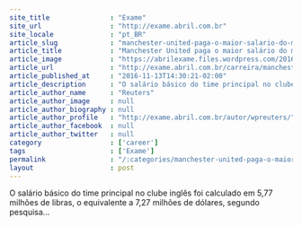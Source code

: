 ```yaml
---
site_title               : "Exame"
site_url                 : "http://exame.abril.com.br"
site_locale              : "pt_BR"
article_slug             : "manchester-united-paga-o-maior-salario-do-mundo-no-futebol"
article_title            : "Manchester United paga o maior salário do mundo no futebol"
article_image            : "https://abrilexame.files.wordpress.com/2016/09/size_960_16_9_3170.jpg?quality=70&strip=all&w=960"
article_url              : "http://exame.abril.com.br/carreira/manchester-united-paga-o-maior-salario-do-mundo-no-futebol/"
article_published_at     : "2016-11-13T14:30:21-02:00"
article_description      : "O salário básico do time principal no clube inglês foi calculado em 5,77 milhões de libras, o equivalente a 7,27 milhões de dólares, segundo pesquisa..."
article_author_name      : "Reuters"
article_author_image     : null
article_author_biography : null
article_author_profile   : "http://exame.abril.com.br/autor/wpreuters/"
article_author_facebook  : null
article_author_twitter   : null
category                 : ['career']
tags                     : ['Exame']
permalink                : "/:categories/manchester-united-paga-o-maior-salario-do-mundo-no-futebol/"
layout                   : post
---
```


O salário básico do time principal no clube inglês foi calculado em 5,77 milhões de libras, o equivalente a 7,27 milhões de dólares, segundo pesquisa...
